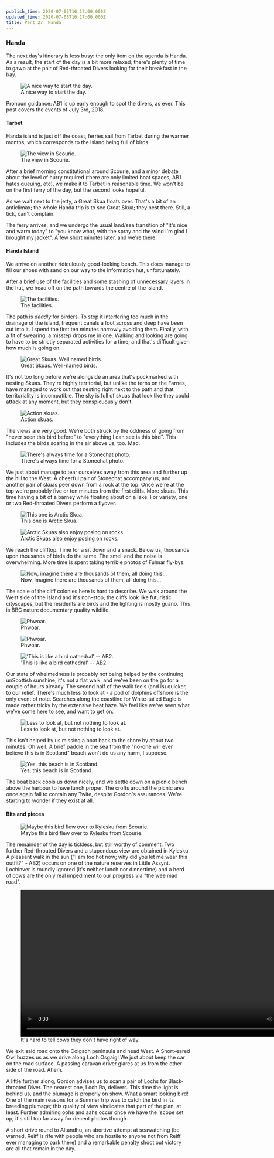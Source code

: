 ```yaml
---
publish_time: 2020-07-05T16:17:00.000Z
updated_time: 2020-07-05T16:17:00.000Z
title: Part 27: Handa
---
```


### Handa

The next day's itinerary is less busy: the only item on the agenda is
Handa. As a result, the start of the day is a bit more relaxed;
there's plenty of time to gawp at the pair of Red-throated Divers
looking for their breakfast in the bay.

<figure class="figure">
  <img
    src="27-scourie-rtd.png"
    class="figure-img img-fluid rounded"
    alt="A nice way to start the day."/>
  <figcaption class="figure-caption text-center">
    A nice way to start the day.
  </figcaption>
</figure>

Pronoun guidance: AB1 is up early enough to spot the divers, as ever. This
post covers the events of July 3rd, 2018.

#### Tarbet

Handa island is just off the coast, ferries sail from Tarbet during the
warmer months, which corresponds to the island being full of birds.

<figure class="figure">
  <img
    src="27-scourie-view.png"
    class="figure-img img-fluid rounded"
    alt="The view in Scourie."/>
  <figcaption class="figure-caption text-center">
    The view in Scourie.
  </figcaption>
</figure>

After a brief morning constitutional around Scourie, and a minor debate about
the level of hurry required (there are only limited boat spaces, AB1 hates
queuing, etc), we make it to Tarbet in reasonable time. We won't be on the
first ferry of the day, but the second looks hopeful.

As we wait next to the jetty, a Great Skua floats over. That's a bit of an
anticlimax; the whole Handa trip is to see Great Skua; they nest there. Still, a
tick, can't complain.

The ferry arrives, and we undergo the usual land/sea transition of
"it's nice and warm today" to "you know what, with the spray and the
wind I'm glad I brought my jacket". A few short minutes later, and we're there.

#### Handa Island 

We arrive on another ridiculously good-looking beach. This does manage to
fill our shoes with sand on our way to the information hut, unfortunately.

After a brief use of the facilities and some stashing of unnecessary
layers in the hut, we head off on the path towards the centre of the
island.

<figure class="figure">
  <img
    src="27-handa-huts.png"
    class="figure-img img-fluid rounded"
    alt="The facilities."/>
  <figcaption class="figure-caption text-center">
    The facilities.
  </figcaption>
</figure>

The path is _deadly_ for birders. To stop it interfering too much in
the drainage of the island, frequent canals a foot across and deep have
been cut into it. I spend the first ten minutes narrowly avoiding
them. Finally, with a fit of swearing, a misstep drops me in
one. Walking and looking are going to have to be strictly separated activities
for a time; and that's difficult given how much is going on.

<figure class="figure">
  <img
    src="27-skuas-rock.png"
    class="figure-img img-fluid rounded"
    alt="Great Skuas. Well named birds."/>
  <figcaption class="figure-caption text-center">
    Great Skuas. Well-named birds.
  </figcaption>
</figure>

It's not too long before we're alongside an area that's pockmarked
with nesting Skuas. They're highly territorial, but unlike the terns
on the Farnes, have managed to work out that nesting right next to the
path and that territoriality is incompatible. The sky is full of skuas that
look like they could attack at any moment, but they conspicuously don't.

<figure class="figure">
  <img
    src="27-action-skuas.png"
    class="figure-img img-fluid rounded"
    alt="Action skuas."/>
  <figcaption class="figure-caption text-center">
    Action skuas.
  </figcaption>
</figure>

The views are very good. We're both struck by the oddness of
going from "never seen this bird before" to "everything I can see is
this bird". This includes the birds soaring in the air above us,
too. Mad.

<figure class="figure">
  <img
    src="27-stonechat.png"
    class="figure-img img-fluid rounded"
    alt="There's always time for a Stonechat photo."/>
  <figcaption class="figure-caption text-center">
    There's always time for a Stonechat photo.
  </figcaption>
</figure>

We just about manage to tear ourselves away from this area and further
up the hill to the West. A cheerful pair of Stonechat accompany us,
and another pair of skuas peer down from a rock at the top. Once we're
at the top we're probably five or ten minutes from the first
cliffs. More skuas. This time having a bit of a barney while floating
about on a lake. For variety, one or two Red-throated Divers perform a
flyover.

<figure class="figure">
  <img
    src="27-arctic-skua.png"
    class="figure-img img-fluid rounded"
    alt="This one is Arctic Skua."/>
  <figcaption class="figure-caption text-center">
    This one is Arctic Skua.
  </figcaption>
</figure>

<figure class="figure">
  <img
    src="27-arctic-skua-rocks.png"
    class="figure-img img-fluid rounded"
    alt="Arctic Skuas also enjoy posing on rocks."/>
  <figcaption class="figure-caption text-center">
    Arctic Skuas also enjoy posing on rocks.
  </figcaption>
</figure>

We reach the clifftop. Time for a sit down and a snack. Below us,
thousands upon thousands of birds do the same. The smell and the noise
is overwhelming. More time is spent taking terrible photos of Fulmar
fly-bys.

<figure class="figure">
  <img
    src="27-angry-fulmars.png"
    class="figure-img img-fluid rounded"
    alt="Now, imagine there are thousands of them, all doing this..."/>
  <figcaption class="figure-caption text-center">
    Now, imagine there are thousands of them, all doing this...
  </figcaption>
</figure>

The scale of the cliff colonies here is hard to describe. We walk
around the West side of the island and it's non-stop; the cliffs look
like futuristic cityscapes, but the residents are birds and the
lighting is mostly guano. This is BBC nature documentary quality wildlife.

<figure class="figure">
  <img
    src="27-handa-cliffs.png"
    class="figure-img img-fluid rounded"
    alt="Phwoar."/>
  <figcaption class="figure-caption text-center">
    Phwoar.
  </figcaption>
</figure>

<figure class="figure">
  <img
    src="27-handa-stack.png"
    class="figure-img img-fluid rounded"
    alt="Phwoar."/>
  <figcaption class="figure-caption text-center">
    Phwoar.
  </figcaption>
</figure>

<figure class="figure">
  <img
    src="27-bird-cathedral.png"
    class="figure-img img-fluid rounded"
    alt="'This is like a bird cathedral' -- AB2."/>
  <figcaption class="figure-caption text-center">
    'This is like a bird cathedral' -- AB2.
  </figcaption>
</figure>

Our state of whelmedness is probably not being helped by the
continuing unScottish sunshine; it's not a flat walk, and we've been
on the go for a couple of hours already. The second half of the walk
feels (and is) quicker, to our relief. There's much less to look at -
a pod of dolphins offshore is the only event of note. Searches along
the coastline for White-tailed Eagle is made rather tricky by the
extensive heat haze. We feel like we've seen what we've come here to
see, and want to get on.

<figure class="figure">
  <img
    src="27-boardwalk.png"
    class="figure-img img-fluid rounded"
    alt="Less to look at, but not nothing to look at."/>
  <figcaption class="figure-caption text-center">
    Less to look at, but not nothing to look at.
  </figcaption>
</figure>

This isn't helped by us missing a boat back to the shore by about two
minutes. Oh well. A brief paddle in the sea from the "no-one will ever 
believe this is in Scotland" beach won't do us any harm, I suppose.

<figure class="figure">
  <img
    src="27-handa-beach.png"
    class="figure-img img-fluid rounded"
    alt="Yes, this beach is in Scotland."/>
  <figcaption class="figure-caption text-center">
    Yes, this beach is in Scotland.
  </figcaption>
</figure>

The boat back cools us down nicely, and we settle down on a picnic
bench above the harbour to have lunch proper. The crofts around the
picnic area once again fail to contain any Twite, despite Gordon's assurances. We're starting to wonder if they exist at all.

#### Bits and pieces

<figure class="figure">
  <img
    src="27-kylesku-rtd.png"
    class="figure-img img-fluid rounded"
    alt="Maybe this bird flew over to Kylesku from Scourie."/>
  <figcaption class="figure-caption text-center">
    Maybe this bird flew over to Kylesku from Scourie.
  </figcaption>
</figure>

The remainder of the day is tickless, but still worthy of comment. Two
further Red-throated Divers and a stupendous view are obtained in
Kylesku. A pleasant walk in the sun ("I am too hot now; why did you
let me wear this outfit?" - AB2) occurs on one of the nature reserves
in Little Assynt. Lochinver is roundly ignored (it's neither lunch nor
dinnertime) and a herd of cows are the only real impediment to our
progress via "the wee mad road".

<figure class="figure">
  <video controls width="800">
    <source src="27-wee-mad-road.mp4" type="video/mp4">    
    Sorry, your browser doesn't support embedded videos.
  </video>
  <figcaption class="figure-caption text-center">
    It's hard to tell cows they don't have right of way.
  </figcaption>
</figure>

We exit said road onto the Coigach peninsula and head West. A
Short-eared Owl buzzes us as we drive along Loch Osgaig! We just about
keep the car on the road surface. A passing caravan driver glares at
us from the other side of the road. Ahem.

A little further along, Gordon advises us to scan a pair of Lochs for
Black-throated Diver. The nearest one, Loch Ra, delivers. This time
the light is behind us, and the plumage is properly on show. What a
smart looking bird! One of the main reasons for a Summer trip was to
catch the bird in its breeding plumage; this quality of view
vindicates that part of the plan, at least. Further admiring oohs and
aahs occur once we have the 'scope set up; it's still too far away for decent
photos though.

A short drive round to Altandhu, an abortive attempt at seawatching
(be warned, Reiff is rife with people who are hostile to anyone not
from Reiff ever managing to park there) and a remarkable penalty shoot
out victory are all that remain in the day.